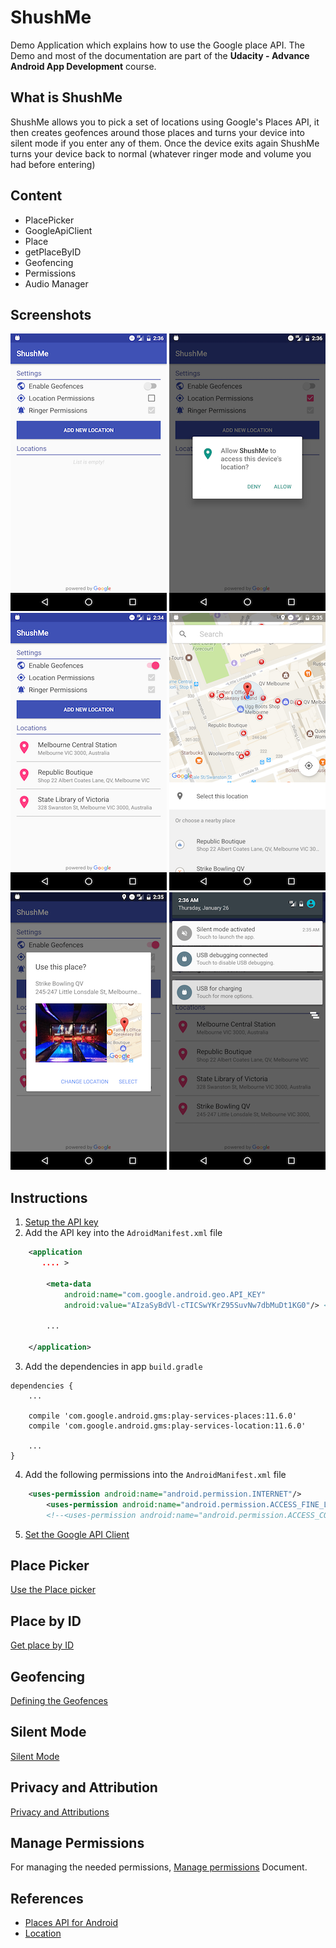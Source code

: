# ShushMe
Demo Application which explains how to use the Google place API. The Demo and most of the documentation are part of the **Udacity - Advance Android App Development** course.

## What is ShushMe

ShushMe allows you to pick a set of locations using Google's Places API, it then creates geofences around those places and turns your device into silent mode if you enter any of them. Once the device exits again ShushMe turns your device back to normal (whatever ringer mode and volume you had before entering)


## Content

* PlacePicker
* GoogleApiClient
* Place
* getPlaceByID
* Geofencing
* Permissions
* Audio Manager



## Screenshots

![Screenshot1](screenshots/screen_1.png) ![Screenshot2](screenshots/screen_2.png) ![Screenshot3](screenshots/screen_3.png)
![Screenshot4](screenshots/screen_4.png) ![Screenshot5](screenshots/screen_5.png) ![Screenshot6](screenshots/screen_6.png)


## Instructions
1. [Setup the API key](documentation/api_key_setup_instructions.md)
2. Add the API key into the `AdroidManifest.xml` file
```xml
    <application
       .... >

        <meta-data
            android:name="com.google.android.geo.API_KEY"
            android:value="AIzaSyBdVl-cTICSwYKrZ95SuvNw7dbMuDt1KG0"/> <!-- Api unique key-->

        ...

    </application>
```

3. Add the dependencies in app `build.gradle`

```
dependencies {
    ...

    compile 'com.google.android.gms:play-services-places:11.6.0'
    compile 'com.google.android.gms:play-services-location:11.6.0'

    ...
}
```

4. Add the following permissions into the `AndroidManifest.xml` file
```xml
    <uses-permission android:name="android.permission.INTERNET"/>
        <uses-permission android:name="android.permission.ACCESS_FINE_LOCATION"/><!-- Allows to use GPS, WIFI and CELL towers-->
        <!--<uses-permission android:name="android.permission.ACCESS_COARSE_LOCATION"/> --> <!-- Allows to use only WIFI and CELL towers-->
```

5. [Set the Google API Client](documentation/google_api_client.md)  


## Place Picker

[Use the Place picker](documentation/use_place_picker.md)


## Place by ID

[Get place by ID](documentation/get_place_by_id.md)


## Geofencing
[Defining the Geofences](documentation/geofence.md)


## Silent Mode
[Silent Mode](documentation/silent_mode.md)


## Privacy and Attribution

[Privacy and Attributions](documentation/privacy_and_attribution.md)





## Manage Permissions

For managing the needed permissions, [Manage permissions](documentation/manage_permissions.md) Document.


## References

* [Places API for Android](https://developers.google.com/places/android-api/)
* [Location](https://developer.android.com/reference/android/location/Location.html)